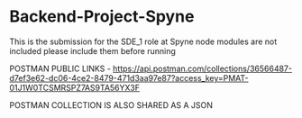 # Backend-Project-Spyne
This is the submission for the SDE_1 role at Spyne
node modules are not included please include them before running 

POSTMAN PUBLIC LINKS - https://api.postman.com/collections/36566487-d7ef3e62-dc06-4ce2-8479-471d3aa97e87?access_key=PMAT-01J1W0TCSMRSPZ7AS9TA56YX3F

POSTMAN COLLECTION IS ALSO SHARED AS A JSON
